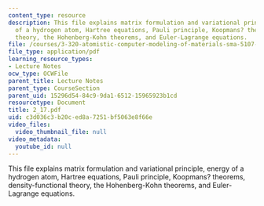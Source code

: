```yaml
---
content_type: resource
description: This file explains matrix formulation and variational principle, energy
  of a hydrogen atom, Hartree equations, Pauli principle, Koopmans? theorems, density-functional
  theory, the Hohenberg-Kohn theorems, and Euler-Lagrange equations.
file: /courses/3-320-atomistic-computer-modeling-of-materials-sma-5107-spring-2005/c3d036c3b20ced8a7251bf5063e8f66e_2_17.pdf
file_type: application/pdf
learning_resource_types:
- Lecture Notes
ocw_type: OCWFile
parent_title: Lecture Notes
parent_type: CourseSection
parent_uid: 15296d54-84c9-9da1-6512-15965923b1cd
resourcetype: Document
title: 2_17.pdf
uid: c3d036c3-b20c-ed8a-7251-bf5063e8f66e
video_files:
  video_thumbnail_file: null
video_metadata:
  youtube_id: null
---
```

This file explains matrix formulation and variational principle, energy of a hydrogen atom, Hartree equations, Pauli principle, Koopmans? theorems, density-functional theory, the Hohenberg-Kohn theorems, and Euler-Lagrange equations.